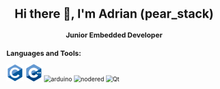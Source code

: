 <h1 align="center">Hi there 👋, I'm Adrian (pear_stack)</h1>
<h3 align="center">Junior Embedded Developer</h3>

<h3 align="left">Languages and Tools:</h3>
<p align="left"><img src="https://raw.githubusercontent.com/devicons/devicon/master/icons/c/c-original.svg" alt="c" width="40" height="40"/>  <img src="https://raw.githubusercontent.com/devicons/devicon/master/icons/cplusplus/cplusplus-original.svg" alt="cplusplus" width="40" height="40"/> <img src="https://cdn.worldvectorlogo.com/logos/arduino-1.svg" alt="arduino" width="40" height="40"/> <img src="https://nodered.org/about/resources/media/node-red-hexagon.svg" alt="nodered" width="40" height="40"/> <img src="https://upload.wikimedia.org/wikipedia/commons/0/0b/Qt_logo_2016.svg" alt="Qt" width="40" height="40"/> </p> 
